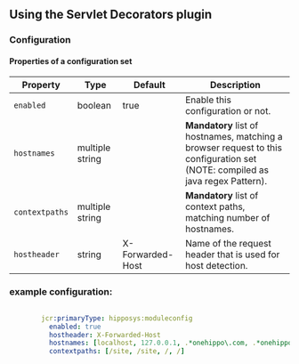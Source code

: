 <!--
  Copyright 2018 Hippo B.V. (http://www.onehippo.com)

  Licensed under the Apache License, Version 2.0 (the "License");
  you may not use this file except in compliance with the License.
  You may obtain a copy of the License at

   http://www.apache.org/licenses/LICENSE-2.0

  Unless required by applicable law or agreed to in writing, software
  distributed under the License is distributed on an "AS IS" BASIS,
  WITHOUT WARRANTIES OR CONDITIONS OF ANY KIND, either express or implied.
  See the License for the specific language governing permissions and
  limitations under the License.
  -->
## Using the Servlet Decorators plugin

### Configuration


#### Properties of a configuration set 

|Property               | Type            | Default         | Description 
|------------------------|-----------------|-----------------|------------- 
|`enabled`              | boolean         | true            | Enable this configuration or not.
|`hostnames`            | multiple string |                 | **Mandatory** list of hostnames, matching a browser request to this configuration set (NOTE: compiled as java regex Pattern).   
|`contextpaths`            | multiple string |                 | **Mandatory** list of context paths, matching number of hostnames.   
|`hostheader` | string          | X-Forwarded-Host | Name of the request header that is used for host detection.



### example configuration:
```yaml

        jcr:primaryType: hipposys:moduleconfig
          enabled: true
          hostheader: X-Forwarded-Host
          hostnames: [localhost, 127.0.0.1, .*onehippo\.com, .*onehippo\.org]
          contextpaths: [/site, /site, /, /]

```